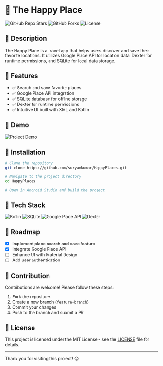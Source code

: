 # 📌 The Happy Place

![GitHub Repo Stars](https://img.shields.io/github/stars/yourusername/the-happy-place?style=social)
![GitHub Forks](https://img.shields.io/github/forks/yourusername/the-happy-place?style=social)
![License](https://img.shields.io/github/license/yourusername/the-happy-place)

## 📜 Description
The Happy Place is a travel app that helps users discover and save their favorite locations. It utilizes Google Place API for location data, Dexter for runtime permissions, and SQLite for local data storage.

## 🚀 Features
- ✅ Search and save favorite places
- ✅ Google Place API integration
- ✅ SQLite database for offline storage
- ✅ Dexter for runtime permissions
- ✅ Intuitive UI built with XML and Kotlin

## 🎥 Demo
![Project Demo](https://github.com/suryamkumar/HappyPlaces/blob/main/demo.gif)

## 📂 Installation
```sh
# Clone the repository
git clone https://github.com/suryamkumar/HappyPlaces.git

# Navigate to the project directory
cd HappyPlaces

# Open in Android Studio and build the project
```

## 🔧 Tech Stack
![Kotlin](https://img.shields.io/badge/Language-Kotlin-blue)
![SQLite](https://img.shields.io/badge/Database-SQLite-yellow)
![Google Place API](https://img.shields.io/badge/API-Google%20Place-red)
![Dexter](https://img.shields.io/badge/Permissions-Dexter-green)

## 📅 Roadmap
- [x] Implement place search and save feature
- [x] Integrate Google Place API
- [ ] Enhance UI with Material Design
- [ ] Add user authentication

## 🤝 Contribution
Contributions are welcome! Please follow these steps:
1. Fork the repository
2. Create a new branch (`feature-branch`)
3. Commit your changes
4. Push to the branch and submit a PR

## 📄 License
This project is licensed under the MIT License - see the [LICENSE](LICENSE) file for details.

---

Thank you for visiting this project! 😊
